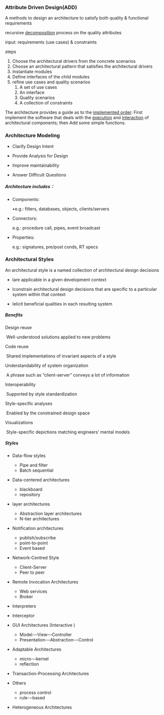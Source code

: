 ### Attribute Driven Design(ADD)

A methods to design an architecture to satisfy both quality & functional requirements

recursive <u>decomposition</u> process on the quality attributes 

input: requirements (use cases) & constraints

steps

1. Choose the architectural drivers from the concrete scenarios
2. Choose an architectural pattern that satisfies the architectural drivers 
3. Instantiate modules 
4. Define interfaces of the child modules
5. refine use cases and quality scenarios
   1. A set of use cases
   2. An interface
   3. Quality scenarios
   4. A collection of constraints

The architecture provides a guide as to the  <u>implemented order</u>: First
implement the software that deals with the <u>execution</u> and <u>interaction</u> of
architectural components; then Add some simple functions.

### Architecture Modeling

- Clarify Design Intent

- Provide Analysis for Design

- Improve maintainability

- Answer Difficult Questions

##### Architecture includes：

- Components:

  •e.g.: filters, databases, objects, clients/servers

- Connectors:

  e.g.: procedure call, pipes, event broadcast

- Properties:

  e.g.: signatures, pre/post conds, RT specs

### Architectural Styles

An architectural style is a named collection of architectural  design decisions 

- lare applicable in a given development context

- lconstrain architectural design decisions that are specific  to a particular system within that context

- lelicit beneficial qualities in each resulting system

##### Benefits

Design reuse

​	Well-understood solutions applied to new problems

Code reuse

​	Shared implementations of invariant aspects of a style

Understandability of system organization

​	A phrase such as “client-server” conveys a lot of information

Interoperability

​	Supported by style standardization

Style-specific analyses

​	Enabled by the constrained design space

Visualizations

​	Style-specific depictions matching engineers’ mental models

##### Styles

- Data-flow styles
  - Pipe and filter
  - Batch sequential

- Data-centered architectures 
  - blackboard
  - repository
- layer architectures 
  - Abstraction layer architectures
  - N-tier architectures 
- Notification architectures 
  - publish/subscribe
  - point-to-point
  - Event based
- Network-Centred Style
  - Client-Server
  - Peer to peer

- Remote Invocation Architectures
  - Web services
  - Broker
- Interpreters
- Interceptor
- GUI Architectures (Interactive )
  - Model-­‐‑View­‐‑‐Controller
  - Presentation-­‐‑Abstraction-­‐‑Control
- Adaptable Architectures 
  - micro-­‐‑kernel
  - reflection
- Transaction-Processing Architectures
- Others
  - process control
  - rule-­‐‑based
- Heterogeneous   Architectures